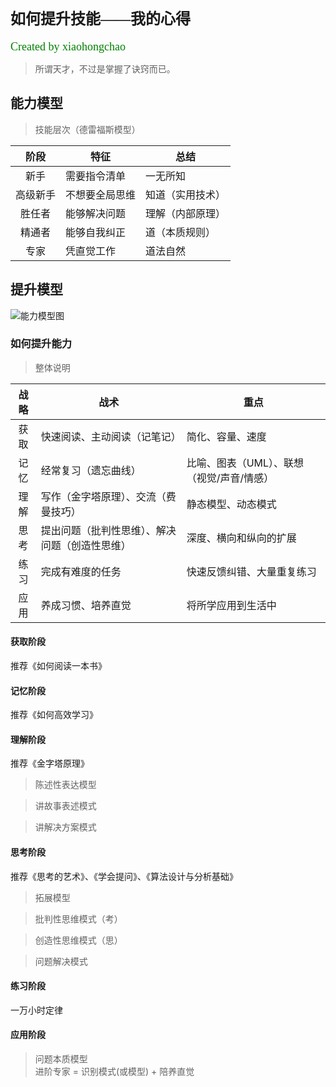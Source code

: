 # <font face="微软雅黑" size="5">如何提升技能——我的心得</font>  
<font face="微软雅黑" color="green" size="4">Created by xiaohongchao</font>

>所谓天才，不过是掌握了诀窍而已。
  
## 能力模型
>技能层次（德雷福斯模型）
 
| 阶段 | 特征 | 总结 |  
| :-: | - | - |  
| 新手 | 需要指令清单| 一无所知 |  
| 高级新手 | 不想要全局思维 | 知道（实用技术） |  
| 胜任者 | 能够解决问题 | 理解（内部原理） |  
| 精通者 | 能够自我纠正 | 道（本质规则） |  
| 专家 | 凭直觉工作 | 道法自然 |  

## 提升模型

![能力模型图](https://github.com/xiaohc/wisdom/blob/master/resources/CognitionMode.jpg?raw=true)


### 如何提升能力

>整体说明

| 战略 | 战术 | 重点 |  
| :-: | - | - |  
| 获取 | 快速阅读、主动阅读（记笔记） | 简化、容量、速度 |
| 记忆 | 经常复习（遗忘曲线） | 比喻、图表（UML）、联想（视觉/声音/情感） |  
| 理解 | 写作（金字塔原理）、交流（费曼技巧） | 静态模型、动态模式 |  
| 思考 | 提出问题（批判性思维）、解决问题（创造性思维） | 深度、横向和纵向的扩展 |  
| 练习 | 完成有难度的任务 | 快速反馈纠错、大量重复练习 |  
| 应用 | 养成习惯、培养直觉 | 将所学应用到生活中 |  

#### 获取阶段
推荐《如何阅读一本书》

#### 记忆阶段
推荐《如何高效学习》

#### 理解阶段
推荐《金字塔原理》

>陈述性表达模型

>讲故事表述模式

>讲解决方案模式

#### 思考阶段
推荐《思考的艺术》、《学会提问》、《算法设计与分析基础》

>拓展模型

>批判性思维模式（考）

>创造性思维模式（思）

>问题解决模式

#### 练习阶段
一万小时定律

#### 应用阶段
>问题本质模型  
进阶专家 = 识别模式(或模型) + 陪养直觉


